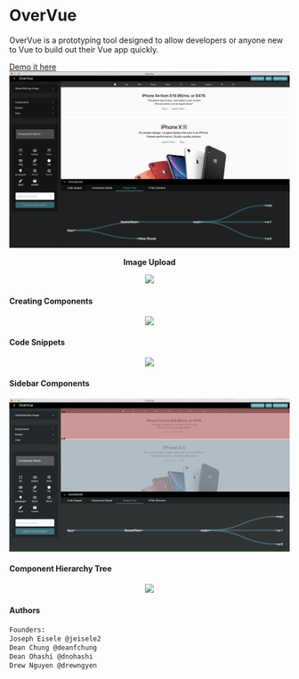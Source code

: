 # OverVue
OverVue is a prototyping tool designed to allow developers or anyone new to Vue to build out their Vue app quickly.

[Demo it here](https://amplify-deployment.dq4eip9uld1pf.amplifyapp.com/#/)
<br>
![screenshot](https://github.com/drewngyen/OverVue/blob/master/screenshot.png?raw=true)
<p align="center">
  <b>Image Upload</b><br>
<p align="center">
  <img src="https://github.com/drewngyen/OverVue/blob/master/upload-image-drawers.gif?raw=true">
</p>

#### Creating Components
<p align="center">
  <img src="https://github.com/drewngyen/OverVue/blob/master/component%20creation.gif?raw=true">
</p>

#### Code Snippets
<p align="center">
  <img src="https://github.com/drewngyen/OverVue/blob/master/snippets-active-component.gif?raw=true">
</p>

#### Sidebar Components
<p align="center">
  <img src="https://raw.githubusercontent.com/drewngyen/OverVue/master/sidebar-components-routes.gif">
</p>

#### Component Hierarchy Tree
<p align="center">
  <img src="https://github.com/drewngyen/OverVue/blob/master/HTML-elements-tree-rerender.gif?raw=true">
</p>

#### Authors
```
Founders: 
Joseph Eisele @jeisele2
Dean Chung @deanfchung
Dean Ohashi @dnohashi
Drew Nguyen @drewngyen
```
